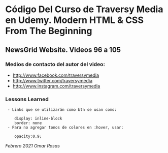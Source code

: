
# Código Del Curso de Traversy Media en Udemy. Modern HTML & CSS From The Beginning

## NewsGrid Website. Videos 96 a 105

### Medios de contacto del autor del video:

+ http://www.facebook.com/traversymedia
+ http://www.twitter.com/traversymedia
+ http://www.instagram.com/traversymedia

### Lessons Learned
     - Links que se utilizarán como btn se usan como:
		
		display: inline-block
		border: none
     - Para no agregar tonos de colores en :hover, usar:

		opacity:0.9;

_Febrero 2021 Omar Rosas_